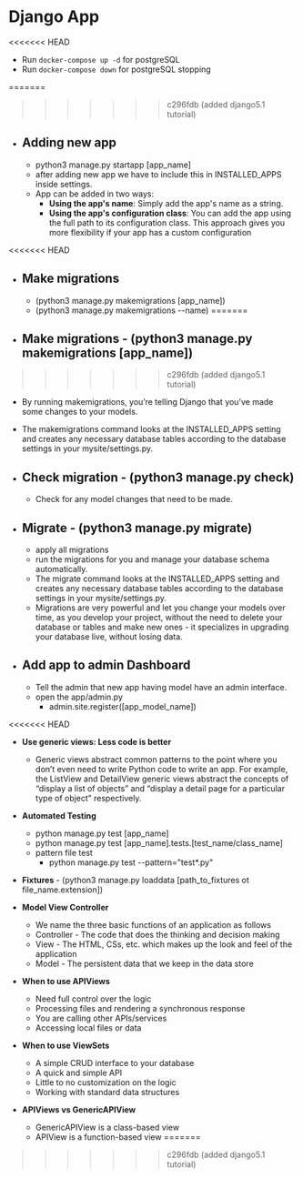 # Django App

<<<<<<< HEAD
- Run `docker-compose up -d` for postgreSQL
- Run `docker-compose down` for postgreSQL stopping

=======
>>>>>>> c296fdb (added django5.1 tutorial)
- ## Adding new app

  - python3 manage.py startapp [app_name]
  - after adding new app we have to include this in INSTALLED_APPS inside settings.
  - App can be added in two ways:
    - **Using the app's name**: Simply add the app's name as a string.
    - **Using the app's configuration class**: You can add the app using the full path to its configuration class. This approach gives you more flexibility if your app has a custom configuration

<<<<<<< HEAD
- ## Make migrations 
  
  - (python3 manage.py makemigrations [app_name])
  - (python3 manage.py makemigrations --name)
=======
- ## Make migrations - (python3 manage.py makemigrations [app_name])
>>>>>>> c296fdb (added django5.1 tutorial)

  - By running makemigrations, you’re telling Django that you’ve made some changes to your models.
  - The makemigrations command looks at the INSTALLED_APPS setting and creates any necessary database tables according to the database settings in your mysite/settings.py.

- ## Check migration - (python3 manage.py check)

  - Check for any model changes that need to be made.

- ## Migrate - (python3 manage.py migrate)

  - apply all migrations
  - run the migrations for you and manage your database schema automatically.
  - The migrate command looks at the INSTALLED_APPS setting and creates any necessary database tables according to the database settings in your mysite/settings.py.
  - Migrations are very powerful and let you change your models over time, as you develop your project, without the need to delete your database or tables and make new ones - it specializes in upgrading your database live, without losing data.

- ## Add app to admin Dashboard

  - Tell the admin that new app having model have an admin interface.
  - open the app/admin.py
    - admin.site.register([app_model_name])

<<<<<<< HEAD
- **Use generic views: Less code is better**
  - Generic views abstract common patterns to the point where you don’t even need to write Python code to write an app. For example, the ListView and DetailView generic views abstract the concepts of “display a list of objects” and “display a detail page for a particular type of object” respectively.

- **Automated Testing**
  - python manage.py test [app_name]
  - python manage.py test [app_name].tests.[test_name/class_name]
  - pattern file test
    - python manage.py test --pattern="test*.py"

- **Fixtures** - (python3 manage.py loaddata [path_to_fixtures ot file_name.extension])

- **Model View Controller**
  - We name the three basic functions of an application as follows
  - Controller - The code that does the thinking and decision making
  - View - The HTML, CSs, etc. which makes up the look and feel of the application
  - Model - The persistent data that we keep in the data store

- **When to use APIViews**
  - Need full control over the logic
  - Processing files and rendering a synchronous response
  - You are calling other APIs/services
  - Accessing local files or data

- **When to use ViewSets**
  - A simple CRUD interface to your database
  - A quick and simple API
  - Little to no customization on the logic
  - Working with standard data structures

- **APIViews vs GenericAPIView**
  - GenericAPIView is a class-based view
  - APIView is a function-based view
=======
>>>>>>> c296fdb (added django5.1 tutorial)
